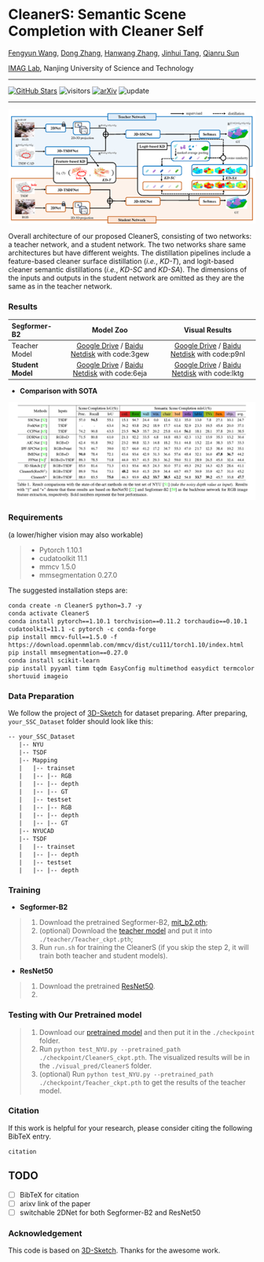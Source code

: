# CleanerS: Semantic Scene Completion with Cleaner Self

[Fengyun Wang](https://fereenwong.github.io/), [Dong Zhang](https://dongzhang89.github.io/), [Hanwang Zhang](https://personal.ntu.edu.sg/hanwangzhang/), [Jinhui Tang](https://scholar.google.com/citations?user=ByBLlEwAAAAJ&hl=zh-CN), [Qianru Sun](https://qianrusun.com/)

[IMAG Lab](https://imag-njust.net/), Nanjing University of Science and Technology

---

[![GitHub Stars](https://img.shields.io/github/stars/fereenwong/CleanerS?style=social)](https://github.com/fereenwong/CleanerS)  ![visitors](https://visitor-badge.glitch.me/badge?page_id=fereenwong/CleanerS)  [![arXiv](https://img.shields.io/badge/arXiv-Paper-.svg)]()  ![update](https://badges.strrl.dev/updated/fereenwong/CleanerS)

---

<p align="center">
  <img width="800" src="./figs/framework.png">
</p>

Overall architecture of our proposed CleanerS, consisting of two networks: a teacher network, and a student network. The two networks share same architectures but have different weights. The distillation pipelines include a feature-based cleaner surface distillation (*i.e.*, *KD-T*), and logit-based cleaner semantic distillations (*i.e.*, *KD-SC* and *KD-SA*). The dimensions of the inputs and outputs in the student network are omitted as they are the same as in the teacher network.

### Results


| Segformer-B2      |                    Model Zoo                    |                 Visual Results                 |
| :------------------ | :-----------------------------------------------: | :-----------------------------------------------: |
| Teacher Model     | [Google Drive](https://drive.google.com/file/d/1e8GZRFLMUM9WLoDm3GITJ6YV8solWMfk/view?usp=sharing) / [Baidu Netdisk](https://pan.baidu.com/s/1bc6ODl6VIjRBwgQ7wwypnA?pwd=3gew) with code:3gew | [Google Drive](https://drive.google.com/file/d/1jFCzMBj4l8itpDWzSgXaI8c4kYZlsrLX/view?usp=sharing) / [Baidu Netdisk](https://pan.baidu.com/s/1snrfT0BCX4JiW2hC6pYJnw?pwd=p9nl) with code:p9nl |
| **Student Model** | [Google Drive](https://drive.google.com/file/d/1LyUAPq4WaB-PxyrPZ0L33_a3aKgMK5aW/view?usp=sharing) / [Baidu Netdisk](https://pan.baidu.com/s/1puxavCn3nUr-eguJiqBdDw?pwd=6eja) with code:6eja | [Google Drive](https://drive.google.com/file/d/15jlkRQRp142zmoG7KREB5dBbLDufTqd8/view?usp=sharing) / [Baidu Netdisk](https://pan.baidu.com/s/1Sn0Iq3tEHxcFOG78Vg_6nQ?pwd=lktg) with code:lktg |

- **Comparison with SOTA**
<p align="center">
  <img width="800" src="./figs/Comparison-tab.png">
</p>


### Requirements

(a lower/higher vision may also workable)

> - Pytorch 1.10.1
> - cudatoolkit 11.1
> - mmcv 1.5.0
> - mmsegmentation 0.27.0

The suggested installation steps are:

```angular2html
conda create -n CleanerS python=3.7 -y
conda activate CleanerS
conda install pytorch==1.10.1 torchvision==0.11.2 torchaudio==0.10.1 cudatoolkit=11.1 -c pytorch -c conda-forge
pip install mmcv-full==1.5.0 -f https://download.openmmlab.com/mmcv/dist/cu111/torch1.10/index.html
pip install mmsegmentation==0.27.0
conda install scikit-learn
pip install pyyaml timm tqdm EasyConfig multimethod easydict termcolor shortuuid imageio
```

### Data Preparation

We follow the project of [3D-Sketch](https://github.com/charlesCXK/TorchSSC) for dataset preparing. After preparing, `your_SSC_Dataset` folder should look like this:

````
-- your_SSC_Dataset
   |-- NYU
   |-- TSDF
   |-- Mapping
   |   |-- trainset
   |   |-- |-- RGB
   |   |-- |-- depth
   |   |-- |-- GT
   |   |-- testset
   |   |-- |-- RGB
   |   |-- |-- depth
   |   |-- |-- GT
   |-- NYUCAD
   |-- TSDF
   |   |-- trainset
   |   |-- |-- depth
   |   |-- testset
   |   |-- |-- depth
````

### Training

- **Segformer-B2**

> 1. Download the pretrained Segformer-B2, [mit_b2.pth](https://drive.google.com/drive/folders/1b7bwrInTW4VLEm27YawHOAMSMikga2Ia);
> 2. (optional) Download the [teacher model]() and put it into `./teacher/Teacher_ckpt.pth`;
> 3. Run `run.sh` for training the CleanerS (if you skip the step 2, it will train both teacher and student models).

- **ResNet50**

> 1. Download the pretrained [ResNet50](https://drive.google.com/drive/folders/121yZXBZ8wV77WRXRur86YBA4ifJEhsJQ).
> 2.

### Testing with Our Pretrained model

> 1. Download our [pretrained model]() and then put it in the `./checkpoint` folder.
> 2. Run ``python test_NYU.py --pretrained_path ./checkpoint/CleanerS_ckpt.pth``. The visualized results will be in the `./visual_pred/CleanerS` folder.
> 3. (optional) Run ``python test_NYU.py --pretrained_path ./checkpoint/Teacher_ckpt.pth`` to get the results of the teacher model.

### Citation
If this work is helpful for your research, please consider citing the following BibTeX entry.
```
citation
```

## TODO
- [ ] BibTeX for citation
- [ ] arixv link of the paper
- [ ] switchable 2DNet for both Segformer-B2 and ResNet50

### Acknowledgement
This code is based on [3D-Sketch](https://github.com/charlesCXK/TorchSSC). Thanks for the awesome work.
